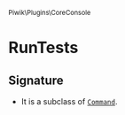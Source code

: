 <small>Piwik\Plugins\CoreConsole</small>

RunTests
========

Signature
---------

- It is a subclass of [`Command`](../../../Piwik/Console/Command.md).

